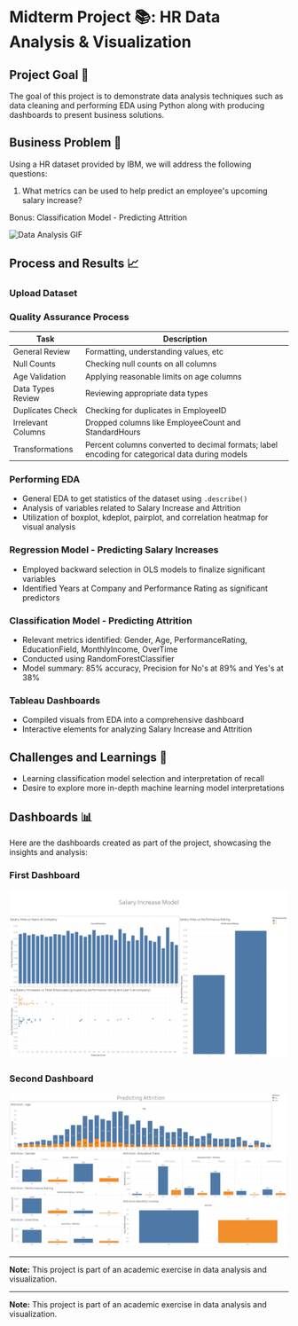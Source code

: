 # Midterm Project 📚: HR Data Analysis & Visualization

## Project Goal 🎯
The goal of this project is to demonstrate data analysis techniques such as data cleaning and performing EDA using Python along with producing dashboards to present business solutions.    

## Business Problem 🏢
Using a HR dataset provided by IBM, we will address the following questions: 
1. What metrics can be used to help predict an employee's upcoming salary increase? 

Bonus: Classification Model - Predicting Attrition 

![Data Analysis GIF](https://media.giphy.com/media/RiykPw9tgdOylwFgUe/giphy.gif)

## Process and Results 📈

### Upload Dataset

### Quality Assurance Process
| Task | Description |
| ---- | ----------- |
| General Review | Formatting, understanding values, etc |
| Null Counts | Checking null counts on all columns |
| Age Validation | Applying reasonable limits on age columns |
| Data Types Review | Reviewing appropriate data types |
| Duplicates Check | Checking for duplicates in EmployeeID |
| Irrelevant Columns | Dropped columns like EmployeeCount and StandardHours |
| Transformations | Percent columns converted to decimal formats; label encoding for categorical data during models |

### Performing EDA
- General EDA to get statistics of the dataset using `.describe()`
- Analysis of variables related to Salary Increase and Attrition
- Utilization of boxplot, kdeplot, pairplot, and correlation heatmap for visual analysis

### Regression Model - Predicting Salary Increases
- Employed backward selection in OLS models to finalize significant variables
- Identified Years at Company and Performance Rating as significant predictors

### Classification Model - Predicting Attrition
- Relevant metrics identified: Gender, Age, PerformanceRating, EducationField, MonthlyIncome, OverTime
- Conducted using RandomForestClassifier
- Model summary: 85% accuracy, Precision for No's at 89% and Yes's at 38%

### Tableau Dashboards
- Compiled visuals from EDA into a comprehensive dashboard
- Interactive elements for analyzing Salary Increase and Attrition

## Challenges and Learnings 🤔
- Learning classification model selection and interpretation of recall
- Desire to explore more in-depth machine learning model interpretations



## Dashboards 📊

Here are the dashboards created as part of the project, showcasing the insights and analysis:

### First Dashboard
![First Dashboard](images/firstDashboard.png)

### Second Dashboard
![Second Dashboard](images/secondDashboard.png)

---

**Note:** This project is part of an academic exercise in data analysis and visualization.

---

**Note:** This project is part of an academic exercise in data analysis and visualization.
